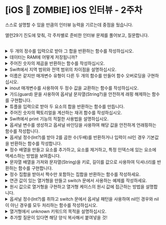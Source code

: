 # [iOS 🧟 ZOMBIE] iOS 인터뷰 - 2주차

스스로 설명할 수 있을 만큼의 인터뷰 능력을 기르는데 중점을 뒀습니다.

앨런29기 진도에 맞춰, 각 주차별로 준비한 인터뷰 문제를 풀어보고, 질문합니다.

<br>

<details>
<summary>두 개의 정수를 입력으로 받아 그 합을 반환하는 함수를 작성하십시오.</summary>

```swift
func sumTwoNumbers(_ num1: Int, _ num2: Int) -> Int {
    return num1 + num2
}
```
</details>


<details>
<summary>데이터는 RAM에 어떻게 저장됩니까?</summary>

```swift
/* 
프로그램이 실행되면 해당 프로그램이 RAM 에 로드되며 프로그램은 코드와 데이터로 구성되어 있음. -> 프로그램이 실행되는 동안 필요한 데이터는 RAM 에서 할당된다. 이 데이터는 주로 변수, 배열, 구조체 등의 형태로 표현됨. -> 주소 매핑: 각 변수나 데이터 구조는  RAM 에서 고유한 주소를 가지게 된다. 이 주소를 통해 프로그램은 해당 데이터를 읽거나 쓸 수 있음. -> CPU 는 RAM 에서 데이터를 읽어와 연산을 수행하고, 프로그램이 종료되거나 데이터가 더이상 필요하지 않을 때까지 RAM 에 저장된 데이터는 프로그램에 의해 계속해서 사용된다. 전원종료시 데이터는 소실된다. RAM 은 휘발성 메모리임으로 전원이 종료되면 저장된 데이터가 소멸된다. 컴퓨터 재부팅 및 종료될 때 발생한다.
*/
```
</details>


<details>
<summary>주어진 숫자의 제곱을 반환하는 함수를 작성하십시오.</summary>

```swift
func calculateSquare(_ number: Double) -> Double {
    return number * numer
}
```
</details>


<details>
<summary>Swift에서 지역 범위와 전역 범위의 차이점을 설명하십시오.</summary>

```swift
//답변
```
</details>


<details>
<summary>이름은 같지만 매개변수 유형이 다른 두 개의 함수를 만들어 함수 오버로딩을 구현하십시오.</summary>

```swift
//답변
```
</details>


<details>
<summary>inout 매개변수를 사용하여 두 정수 값을 교환하는 함수를 작성하십시오.</summary>

```swift
var winner = "A"
func change(winner: inout String, to: String) {
    winner = to
}
print(winner)
change(winner: &winner, to: "Nat")
print(winner)
```
</details>


<details>
<summary>가드(guard) 문을 사용하여 옵셔널 문자열(String?)을 안전하게 래핑 해제하는 함수를 구현합니다.</summary>

```swift
func greet(person: [String: String]) {
    guard let name = person["name"] else { return }
    
    print("Hello, \(name)!")
    
    guard let location = person["location"] else {
        print("I hope the weather is nice near you.")
        return
    }
    print("I hope the weather is nice in \(location).")
}

greet(person: ["name" : "Nat"])
//Hello, Nat!
//I hope the weather is nice near you.
greet(person: ["name": "Nat", "location": "Cupertino"])
//Hello, Nat!
//I hope the weather is nice in Cupertino.
```
</details>


<details>
<summary>튜플을 입력으로 받아 두 요소의 합을 반환하는 함수를 만듭니다.</summary>

```swift
func calculateTuples(_ inputTuples: (Int, Int)) -> Int {
    return inputTuples.0 + inputTuples.1
}
```
</details>


<details>
<summary>주어진 숫자의 팩토리얼을 계산하는 재귀 함수를 작성하십시오.</summary>

```swift
func isFactorial(_ num: Int) -> Int {
    let factorialNumber = num
    var result = 1
    for i in 1...factorialNumber {
        result *= i
    }
    return result
}

print(isFactorial(5))
```
</details>


<details>
<summary>Swift에서 print 기능의 적절한 사용법을 설명하십시오.</summary>

```swift
// 단순 문자열을 출력할 때는 print 를 사용하고, 인스턴스의 자세한 설명이 필요할 때는 dump 를 사용한다. 
// 문자열 보간법을 사용해 문자열 내 변수 또는 상수 실질적인 값을 표현하기 위해 사용
print(["cupertino": "LA", "gangNam": "Seoul"], 123, separator: "***", terminator: "\n")

// ["gangNam": "Seoul", "cupertino": "LA"]***123-

var num = 3.14
print("π: \(num)")
// π: 3.14
```
</details>


<details>
<summary>옵셔널 변수를 생성하고 옵셔널 바인딩을 사용하여 해당 값을 안전하게 언래핑하는 함수를 작성합니다.</summary>

```swift
//답변
```
</details>


<details>
<summary>옵셔널 정수(Int?)를 받아 2를 곱한 수(두배)를 반환하거나 입력이 nil인 경우 기본값을 반환하는 함수를 작성합니다.</summary>

```swift
//답변
```
</details>


<details>
<summary>정수 배열을 만들고 요소를 추가하고, 요소를 제거하고, 특정 인덱스에 있는 요소에 액세스하는 방법을 보여줍니다.</summary>

```swift
//답변
```
</details>


<details>
<summary>문자열 배열을 가져와 문자열(String)을 키로, 길이를 값으로 사용하여 딕셔너리를 반환하는 함수를 구현합니다.</summary>

```swift
//답변
```
</details>


<details>
<summary>정수 집합을 받아서 짝수만 포함하는 집합을 반환하는 함수를 작성하세요.</summary>

```swift
//답변
```
</details>


<details>
<summary>연관 값이 있는 열거형을 만들고 switch 문에서 사용하는 예제를 작성하세요.</summary>

```swift
//답변
```
</details>


<details>
<summary>원시 값으로 열거형을 구현하고 열거형 케이스의 원시 값에 접근하는 방법을 설명합니다.</summary>
- 원시값: 매칭되는 기본값(정수,문자열) 정해서 활용할 수 있다. 원시값을 입력안하면 자동으로 0, 1, 2 가 설정된다. 
아래 1을 처음으로 썼음으로 1부터 시작해서 7까지 원시값 호출 가능하고 호출은 아래 변수 `choiceDay` 처럼 쓰고 열거형 소괄호 rawValue 안에 정수형 숫자를 입력해 case 값을 불러온다.

```swift
enum Weekdays: Int {
    case mon = 1, tues, wed, thu, fri, sat, sun
}

var choiceDay = Weekdays(rawValue: 2)
```
</details>


<details>
<summary>옵셔널 정수(Int?)를 취하고 switch 문에서 옵셔널 패턴을 사용하여 nil인 경우와 nil이 아닌 경우를 모두 처리하는 함수를 작성하십시오.</summary>

```swift
//답변
```
</details>


<details>
<summary>열거형에서 unknown 키워드의 목적을 설명하십시오.</summary>

```swift
//답변
```
</details>



<details>
<summary>추가할 질문이 있다면 해당 양식 복사해서 붙여넣을 것!</summary>

```swift
//답변
```
</details>

